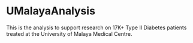 # UMalayaAnalysis
This is the analysis to support research on 17K+ Type II Diabetes patients treated at the University of Malaya Medical Centre.
